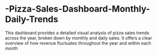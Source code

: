 # -Pizza-Sales-Dashboard-Monthly-Daily-Trends
This dashboard provides a detailed visual analysis of pizza sales trends across the year, broken down by monthly and daily sales. It offers a clear overview of how revenue fluctuates throughout the year and within each month
